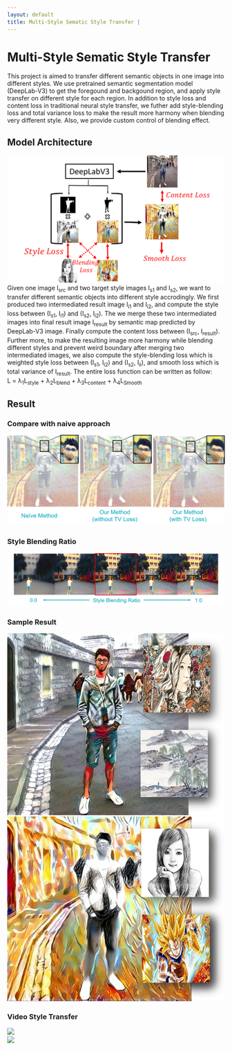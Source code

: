 ```yaml
---
layout: default
title: Multi-Style Sematic Style Transfer | 
---
```


# Multi-Style Sematic Style Transfer 
This project is aimed to transfer different semantic objects in one image into different styles. We use pretrained semantic segmentation model (DeepLab-V3) to get the foregound and backgound region, and apply style transfer on different style for each region. In addition to style loss and content loss in traditional neural style transfer, we futher add style-blending loss and total variance loss to make the result more harmony when blending very different style. Also, we provide custom control of blending effect. 

## Model Architecture
<img src = "./model_architecture.png" class="projectDetailImg">
Given one image I<sub>src</sub> and two target style images I<sub>s1</sub> and I<sub>s2</sub>, we want to transfer different semantic objects into different style accrodingly. We first produced two intermediated result image I<sub>i1</sub> and I<sub>i2</sub>, and compute the style loss between (I<sub>s1</sub>, I<sub>i1</sub>) and (I<sub>s2</sub>, I<sub>i2</sub>). The we merge these two intermediated images into final result image I<sub>result</sub> by semantic map predicted by DeepLab-V3 image. Finally compute the content loss between (I<sub>src</sub>, I<sub>result</sub>). Further more, to make the resulting image more harmony while blending different styles and prevent weird boundary after merging two intermediated images, we also compute the style-blending loss which is weighted style loss between (I<sub>s1</sub>, I<sub>i2</sub>) and (I<sub>s2</sub>, I<sub>ii</sub>), and smooth loss which is total variance of I<sub>result</sub>. The entire loss function can be written as follow:<br/>
L = &lambda;<sub>1</sub>L<sub>style</sub> + &lambda;<sub>2</sub>L<sub>blend</sub> + &lambda;<sub>3</sub>L<sub>content</sub> + &lambda;<sub>4</sub>L<sub>Smooth</sub>

## Result 
### Compare with naive approach
<img src = "./compare.png" class="projectDetailImg">

### Style Blending Ratio
<img src = "./blending.png" class="projectDetailImg">

### Sample Result
<div class="bob-container"> 
  <div class="bob-row">
    <div class="bob-2item">
      <img src="./result_1.png">
    </div>
    <div class="bob-2item">
      <img src="./result_2.png">
    </div>
</div>

### Video Style Transfer
<div class="bob-container"> 
  <div class="bob-row">
    <div class="bob-2item">
      <img src="./video_1.gif">
    </div>
    <div class="bob-2item">
      <img src="./video_2.gif">
    </div>
</div>


